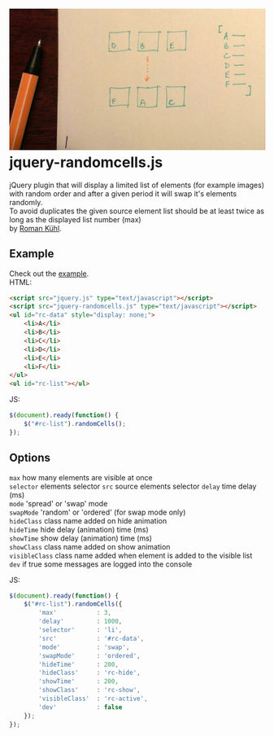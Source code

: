 ![alt tag](assets/ilustr.jpg)
jquery-randomcells.js
===========
jQuery plugin that will display a limited list of elements (for example images) with random order and after a given period it will swap it's elements randomly.  
To avoid duplicates the given source element list should be at least twice as long as the displayed list number (max)  
by [Roman Kühl](http://www.kuhl.pl).  

Example
---
Check out the [example](http://kuhl.pl/github/randomcells/).  
HTML:    
```html
<script src="jquery.js" type="text/javascript"></script>  
<script src="jquery-randomcells.js" type="text/javascript"></script>
<ul id="rc-data" style="display: none;">
	<li>A</li>
	<li>B</li>
	<li>C</li>
	<li>D</li>
	<li>E</li>
	<li>F</li>
</ul>
<ul id="rc-list"></ul>
```  
JS:  
```javascript
$(document).ready(function() {
	$("#rc-list").randomCells();
});
```
Options
---
```max``` how many elements are visible at once  
```selector``` elements selector
```src``` source elements selector
```delay``` time delay (ms)  
```mode``` 'spread' or 'swap' mode  
```swapMode``` 'random' or 'ordered' (for swap mode only)  
```hideClass``` class name added on hide animation  
```hideTime``` hide delay (animation) time (ms)  
```showTime``` show delay (animation) time (ms)  
```showClass``` class name added on show animation  
```visibleClass``` class name added when element is added to the visible list  
```dev``` if true some messages are logged into the console  

JS:  
```javascript
$(document).ready(function() {
	$("#rc-list").randomCells({
		'max'			: 3,
		'delay'			: 1000,
		'selector'		: 'li',
		'src'			: '#rc-data',
		'mode'			: 'swap',
		'swapMode'		: 'ordered',
		'hideTime'		: 200,
		'hideClass'		: 'rc-hide',
		'showTime'		: 200,
		'showClass'		: 'rc-show',
		'visibleClass'	: 'rc-active',
		'dev'			: false
	});
});

